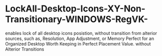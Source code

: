 # LockAll-Desktop-Icons-XY-Non-Transitionary-WINDOWS-RegVK-
enables lock of all desktop icons posistion, without transition from alterior sources, such as, Resolution, App Adjustment, or Memory  Perfect for an Organized Desktop Worth Keeping in Perfect Placement Value. without Alterior Transitions
